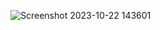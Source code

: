 ![Screenshot 2023-10-22 143601](https://github.com/devisha04/DSA_LAB-G1-/assets/147936789/68a26949-9f5a-48e3-9bb7-3eade4cc15dd)
